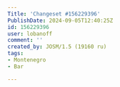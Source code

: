 ```yaml
---
Title: 'Changeset #156229396'
PublishDate: 2024-09-05T12:40:25Z
id: 156229396
user: lobanoff
comment: ''
created_by: JOSM/1.5 (19160 ru)
tags:
- Montenegro
- Bar

---
```


